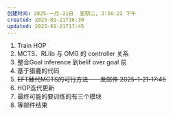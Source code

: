 ```yaml
---
创建时间: 2025-一月-21日  星期二, 2:56:22 下午
created: 2025-01-21T16:30
updated: 2025-01-21T17:45
---
```

1. Train HOP
2. MCTS、RLlib 与 OMG 的  controller 关系
3. 整合Goal inference 到belif over goal 前
4. 基于猎鹿的代码
5. ~~EFT替代MCTS的可行方法——发邮件 2025-1-21-17:45~~
6. HOP迭代更新
7. 最终可能的要训练的有三个模块
8. 等邮件结果